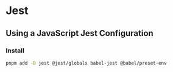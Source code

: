 # Jest

## Using a JavaScript Jest Configuration

### Install

```bash
pnpm add -D jest @jest/globals babel-jest @babel/preset-env
```
